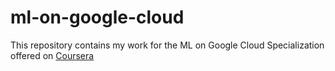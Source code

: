 # ml-on-google-cloud

This repository contains my work for the ML on Google Cloud Specialization offered on [Coursera](https://in.coursera.org/specializations/machine-learning-tensorflow-gcp)
